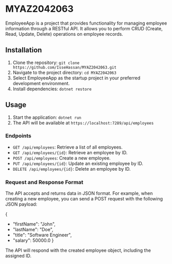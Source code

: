 # MYAZ2042063

EmployeeApp is a project that provides functionality for managing employee information through a RESTful API. It allows you to perform CRUD (Create, Read, Update, Delete) operations on employee records.

## Installation

1. Clone the repository: `git clone https://github.com/IsseHassan/MYAZ2042063.git`
2. Navigate to the project directory: `cd MYAZ2042063`
3. Select EmployeeApp as the startup project in your preferred development environment.
4. Install dependencies: `dotnet restore`

## Usage

1. Start the application: `dotnet run`
2. The API will be available at `https://localhost:7289/api/employees`

### Endpoints

- `GET /api/employees`: Retrieve a list of all employees.
- `GET /api/employees/{id}`: Retrieve an employee by ID.
- `POST /api/employees`: Create a new employee.
- `PUT /api/employees/{id}`: Update an existing employee by ID.
- `DELETE /api/employees/{id}`: Delete an employee by ID.

### Request and Response Format

The API accepts and returns data in JSON format. For example, 
when creating a new employee, you can send a POST request with the following JSON payload:

{
  - "firstName": "John",
  - "lastName": "Doe",
  - "title": "Software Engineer",
  - "salary": 50000.0
 }

The API will respond with the created employee object, including the assigned ID.
